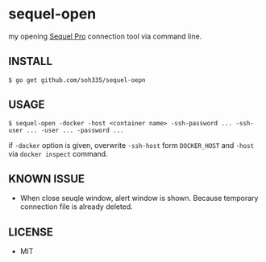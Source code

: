 # sequel-open

my opening [Sequel Pro](http://www.sequelpro.com/) connection tool via command line.

## INSTALL

```
$ go get github.com/soh335/sequel-oepn
```

## USAGE

```
$ sequel-open -docker -host <container name> -ssh-password ... -ssh-user ... -user ... -password ...
```

if `-docker` option is given, overwrite `-ssh-host` form `DOCKER_HOST` and `-host` via `docker inspect` command.

## KNOWN ISSUE

* When close seuqle window, alert window is shown. Because temporary connection file is already deleted.

## LICENSE

* MIT
